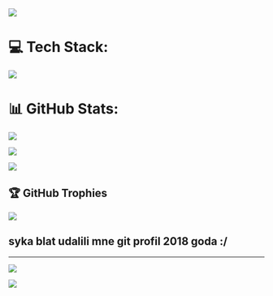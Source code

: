 ![](https://famous-aquamarine-fowl.myfilebase.com/ipfs/QmQTB6SxJWp3Q34dZ87ee8sJq8TJNVRnGeUGsBZ7bcu3T8)
---
# 💻 Tech Stack:
![](https://famous-aquamarine-fowl.myfilebase.com/ipfs/Qme2Hy24ZqNv6mYovjoWzPZupSvE37EM9TXs374PLkEqZH)
# 📊 GitHub Stats:
![](https://github-readme-stats.vercel.app/api?username=hwidwarrior&theme=shadow_blue&hide_border=true&include_all_commits=true&count_private=false)<br/>

![](https://nirzak-streak-stats.vercel.app/?user=hwidwarrior&theme=shadow_blue&hide_border=true)<br/>

![](https://github-readme-stats.vercel.app/api/top-langs/?username=hwidwarrior&theme=shadow_blue&hide_border=true&include_all_commits=true&count_private=false&layout=compact)

## 🏆 GitHub Trophies
![](https://github-profile-trophy.vercel.app/?username=hwidwarrior&theme=shadow_blue&no-frame=true&no-bg=true&margin-w=4)
## syka blat udalili mne git profil 2018 goda :/
---
[![](https://visitcount.itsvg.in/api?id=hwidwarrior&icon=5&color=1)](https://visitcount.itsvg.in)

![](https://famous-aquamarine-fowl.myfilebase.com/ipfs/QmTkE3rhBBBozpzKbd7egBnQSpzAC1YVjGZYWAAsG6pAVc)
